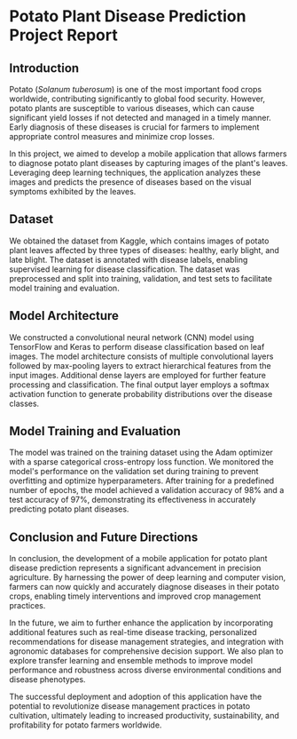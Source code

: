 # Potato Plant Disease Prediction Project Report

## Introduction
Potato (*Solanum tuberosum*) is one of the most important food crops worldwide, contributing significantly to global food security. However, potato plants are susceptible to various diseases, which can cause significant yield losses if not detected and managed in a timely manner. Early diagnosis of these diseases is crucial for farmers to implement appropriate control measures and minimize crop losses.

In this project, we aimed to develop a mobile application that allows farmers to diagnose potato plant diseases by capturing images of the plant's leaves. Leveraging deep learning techniques, the application analyzes these images and predicts the presence of diseases based on the visual symptoms exhibited by the leaves.

## Dataset
We obtained the dataset from Kaggle, which contains images of potato plant leaves affected by three types of diseases: healthy, early blight, and late blight. The dataset is annotated with disease labels, enabling supervised learning for disease classification. The dataset was preprocessed and split into training, validation, and test sets to facilitate model training and evaluation.

## Model Architecture
We constructed a convolutional neural network (CNN) model using TensorFlow and Keras to perform disease classification based on leaf images. The model architecture consists of multiple convolutional layers followed by max-pooling layers to extract hierarchical features from the input images. Additional dense layers are employed for further feature processing and classification. The final output layer employs a softmax activation function to generate probability distributions over the disease classes.

## Model Training and Evaluation
The model was trained on the training dataset using the Adam optimizer with a sparse categorical cross-entropy loss function. We monitored the model's performance on the validation set during training to prevent overfitting and optimize hyperparameters. After training for a predefined number of epochs, the model achieved a validation accuracy of 98% and a test accuracy of 97%, demonstrating its effectiveness in accurately predicting potato plant diseases.

## Conclusion and Future Directions
In conclusion, the development of a mobile application for potato plant disease prediction represents a significant advancement in precision agriculture. By harnessing the power of deep learning and computer vision, farmers can now quickly and accurately diagnose diseases in their potato crops, enabling timely interventions and improved crop management practices.

In the future, we aim to further enhance the application by incorporating additional features such as real-time disease tracking, personalized recommendations for disease management strategies, and integration with agronomic databases for comprehensive decision support. We also plan to explore transfer learning and ensemble methods to improve model performance and robustness across diverse environmental conditions and disease phenotypes.

The successful deployment and adoption of this application have the potential to revolutionize disease management practices in potato cultivation, ultimately leading to increased productivity, sustainability, and profitability for potato farmers worldwide.
